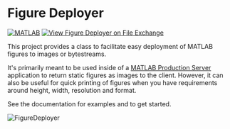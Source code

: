 # Figure Deployer

[![MATLAB](https://github.com/mathworks/FigureDeployer/actions/workflows/ci.yml/badge.svg)](https://github.com/mathworks/FigureDeployer/actions/workflows/ci.yml)
[![View Figure Deployer on File Exchange](https://www.mathworks.com/matlabcentral/images/matlab-file-exchange.svg)](https://www.mathworks.com/matlabcentral/fileexchange/75183-figure-deployer)

This project provides a class to facilitate easy deployment of MATLAB figures to images or bytestreams.  

It's primarily meant to be used inside of a [MATLAB Production Server](https://www.mathworks.com/products/matlab-production-server.html) application to return static figures as images to the client.  However, it can also be useful for quick printing of figures when you have requirements around height, width, resolution and format.

See the documentation for examples and to get started.

![FigureDeployer](./Documentation/figuredeployer.png)
